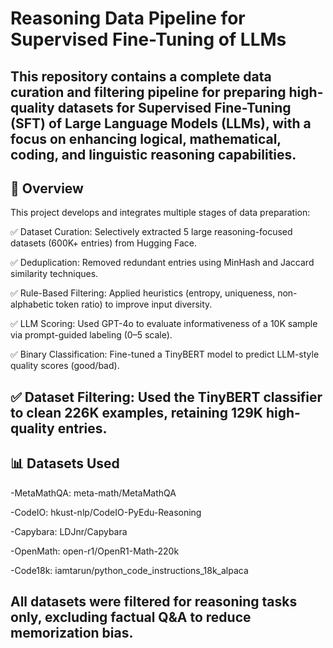 # Reasoning Data Pipeline for Supervised Fine-Tuning of LLMs
This repository contains a complete data curation and filtering pipeline for preparing high-quality datasets for Supervised Fine-Tuning (SFT) of Large Language Models (LLMs), with a focus on enhancing logical, mathematical, coding, and linguistic reasoning capabilities.
----

## 🚀 Overview
This project develops and integrates multiple stages of data preparation:

✅ Dataset Curation: Selectively extracted 5 large reasoning-focused datasets (600K+ entries) from Hugging Face.

✅ Deduplication: Removed redundant entries using MinHash and Jaccard similarity techniques.

✅ Rule-Based Filtering: Applied heuristics (entropy, uniqueness, non-alphabetic token ratio) to improve input diversity.

✅ LLM Scoring: Used GPT-4o to evaluate informativeness of a 10K sample via prompt-guided labeling (0–5 scale).

✅ Binary Classification: Fine-tuned a TinyBERT model to predict LLM-style quality scores (good/bad).

✅ Dataset Filtering: Used the TinyBERT classifier to clean 226K examples, retaining 129K high-quality entries.
----

## 📊 Datasets Used
-MetaMathQA: meta-math/MetaMathQA

-CodeIO: hkust-nlp/CodeIO-PyEdu-Reasoning

-Capybara: LDJnr/Capybara

-OpenMath: open-r1/OpenR1-Math-220k

-Code18k: iamtarun/python_code_instructions_18k_alpaca

All datasets were filtered for reasoning tasks only, excluding factual Q&A to reduce memorization bias.
----

